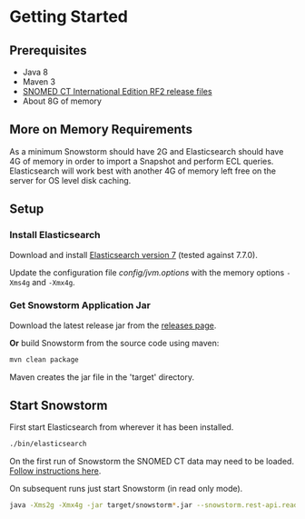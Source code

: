 # Getting Started

## Prerequisites

- Java 8
- Maven 3
- [SNOMED CT International Edition RF2 release files](https://www.snomed.org/snomed-ct/get-snomed)
- About 8G of memory

## More on Memory Requirements

As a minimum Snowstorm should have 2G and Elasticsearch should have 4G of memory in order to import a Snapshot and perform ECL queries. 
Elasticsearch will work best with another 4G of memory left free on the server for OS level disk caching. 

## Setup
### Install Elasticsearch
Download and install [Elasticsearch version 7](https://www.elastic.co/downloads/past-releases/elasticsearch-7-7-0) (tested against 7.7.0). 

Update the configuration file _config/jvm.options_ with the memory options `-Xms4g` and `-Xmx4g`.

### Get Snowstorm Application Jar
Download the latest release jar from the [releases page](https://github.com/IHTSDO/snowstorm/releases).

**Or** build Snowstorm from the source code using maven:
```bash
mvn clean package
```
Maven creates the jar file in the 'target' directory.


## Start Snowstorm

First start Elasticsearch from wherever it has been installed.
```bash
./bin/elasticsearch
```

On the first run of Snowstorm the SNOMED CT data may need to be loaded. [Follow instructions here](loading-snomed.md).

On subsequent runs just start Snowstorm (in read only mode).
```bash
java -Xms2g -Xmx4g -jar target/snowstorm*.jar --snowstorm.rest-api.readonly=true
```
